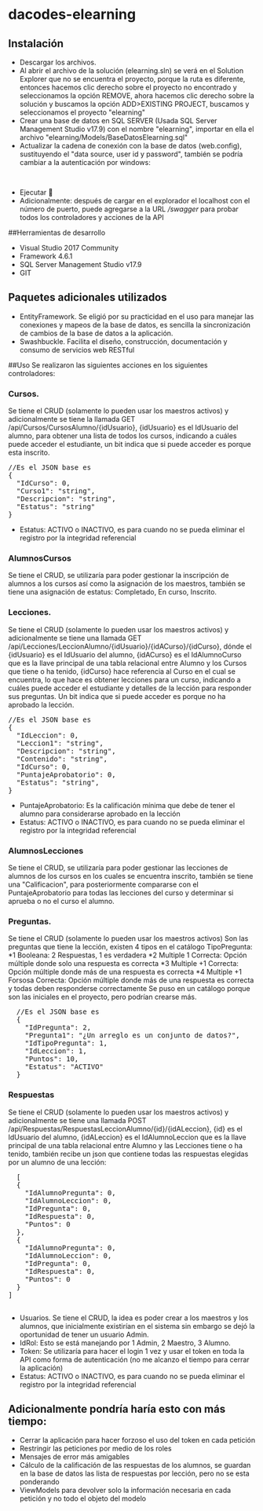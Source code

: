 # dacodes-elearning

## Instalación

* Descargar los archivos.
* Al abrir el archivo de la solución (elearning.sln) se verá en el Solution Explorer que no se encuentra el proyecto,
  porque la ruta es diferente, entonces hacemos clic derecho sobre el proyecto no encontrado y seleccionamos la opción REMOVE,
  ahora hacemos clic derecho sobre la solución y buscamos la opción ADD>EXISTING PROJECT, buscamos y seleccionamos el proyecto "elearning"
* Crear una base de datos en SQL SERVER (Usada SQL Server Management Studio v17.9) con el nombre "elearning", importar en ella el archivo "elearning/Models/BaseDatosElearning.sql"
* Actualizar la cadena de conexión con la base de datos (web.config), sustituyendo el "data source, user id y password", también se podría cambiar a la autenticación por windows:

<pre>
<add name="elearningEntities" connectionString="metadata=res://*/Models.Model.csdl|res://*/Models.Model.ssdl|res://*/Models.Model.msl;provider=System.Data.SqlClient;provider connection string=&quot;data source=HQSKY-OLNEUS;initial catalog=elearning;persist security info=True;user id=sa;password=C@7-2016;MultipleActiveResultSets=True;App=EntityFramework&quot;" providerName="System.Data.EntityClient" />
</pre>

* Ejecutar 🚀
* Adicionalmente: después de cargar en el explorador el localhost con el número de puerto, puede agregarse a la URL */swagger* 
para probar todos los controladores y acciones de la API

##Herramientas de desarrollo
* Visual Studio 2017 Community
* Framework 4.6.1
* SQL Server Management Studio v17.9
* GIT

## Paquetes adicionales utilizados
* EntityFramework. Se eligió por su practicidad en el uso para manejar las conexiones y mapeos de la base de datos, 
es sencilla la sincronización de cambios de la base de datos a la aplicación.
* Swashbuckle. Facilita el diseño, construcción, documentación y consumo de servicios web RESTful

##Uso
Se realizaron las siguientes acciones en los siguientes controladores:

### Cursos. 
Se tiene el CRUD (solamente lo pueden usar los maestros activos) y adicionalmente se tiene la llamada GET /api/Cursos/CursosAlumno/{idUsuario}, {idUsuario} es el IdUsuario del alumno, 
    para obtener una lista de todos los cursos, indicando a cuáles puede acceder el estudiante, un bit indica que si puede acceder es porque esta inscrito.

<pre>
//Es el JSON base es
{
  "IdCurso": 0,
  "Curso1": "string",
  "Descripcion": "string",
  "Estatus": "string"
}
</pre>
* Estatus: ACTIVO o INACTIVO, es para cuando no se pueda eliminar el registro por la integridad referencial

### AlumnosCursos
Se tiene el CRUD, se utilizaría para poder gestionar la inscripción de alumnos a los cursos así como la asignación de los maestros,
también se tiene una asignación de estatus: Completado, En curso, Inscrito.

### Lecciones. 
Se tiene el CRUD (solamente lo pueden usar los maestros activos) y adicionalmente se tiene una llamada GET /api/Lecciones/LeccionAlumno/{idUsuario}/{idACurso}/{idCurso}, dónde el {idUsuario} es el IdUsuario del alumno,
 {idACurso} es el IdAlumnoCurso que es la llave principal de una tabla relacional entre Alumno y los Cursos que tiene o ha tenido, {idCurso} hace referencia al Curso en el cual se encuentra, lo que hace es 
  obtener lecciones para un curso, indicando a cuáles puede acceder el estudiante y detalles de la lección para responder sus preguntas. Un bit indica que
  si puede acceder es porque no ha aprobado la lección.
<pre>
//Es el JSON base es
{
  "IdLeccion": 0,
  "Leccion1": "string",
  "Descripcion": "string",
  "Contenido": "string",
  "IdCurso": 0,
  "PuntajeAprobatorio": 0,
  "Estatus": "string",
}
</pre>
* PuntajeAprobatorio: Es la calificación mínima que debe de tener el alumno para considerarse aprobado en la lección
* Estatus: ACTIVO o INACTIVO, es para cuando no se pueda eliminar el registro por la integridad referencial

### AlumnosLecciones
Se tiene el CRUD, se utilizaría para poder gestionar las lecciones de alumnos de los cursos en los cuales se encuentra inscrito,
también se tiene una "Calificacion", para posteriormente compararse con el PuntajeAprobatorio para todas las lecciones del curso y determinar si aprueba o no el curso el alumno.


### Preguntas. 
Se tiene el CRUD (solamente lo pueden usar los maestros activos)
Son las preguntas que tiene la lección, existen 4 tipos en el catálogo TipoPregunta:
*1	Booleana: 2 Respuestas, 1 es verdadera
*2	Multiple 1 Correcta: Opción múltiple donde solo una respuesta es correcta 
*3	Multiple +1 Correcta: Opción múltiple donde más de una respuesta es correcta
*4	Multiple +1 Forsosa Correcta: Opción múltiple donde más de una respuesta es correcta y todas deben responderse correctamente
Se puso en un catálogo porque son las iniciales en el proyecto, pero podrían crearse más.
<pre>
  //Es el JSON base es
  { 
    "IdPregunta": 2,
    "Pregunta1": "¿Un arreglo es un conjunto de datos?",
    "IdTipoPregunta": 1,
    "IdLeccion": 1,
    "Puntos": 10,
    "Estatus": "ACTIVO"
  }
</pre>


### Respuestas 
Se tiene el CRUD (solamente lo pueden usar los maestros activos) y adicionalmente se tiene una llamada POST /api/Respuestas/RespuestasLeccionAlumno/{id}/{idALeccion}, {id} es el IdUsuario del alumno,
  {idALeccion} es el IdAlumnoLeccion que es la llave principal de una tabla relacional entre Alumno y las Lecciones tiene o ha tenido, también recibe un json que 
  contiene todas las respuestas elegidas por un alumno de una lección:
  <pre>
  [
  {
    "IdAlumnoPregunta": 0,
    "IdAlumnoLeccion": 0,
    "IdPregunta": 0,
    "IdRespuesta": 0,
    "Puntos": 0
  },
  {
    "IdAlumnoPregunta": 0,
    "IdAlumnoLeccion": 0,
    "IdPregunta": 0,
    "IdRespuesta": 0,
    "Puntos": 0
  }
]
  </pre>
* Usuarios. Se tiene el CRUD, la idea es poder crear a los maestros y los alumnos, que inicialmente existirían en el sistema 
sin embargo se dejó la oportunidad de tener un usuario Admin. 
* IdRol: Esto se está manejando por 1 Admin, 2 Maestro, 3 Alumno.
* Token: Se utilizaría para hacer el login 1 vez y usar el token en toda la API como forma de autenticación (no me alcanzo el tiempo para cerrar la aplicación)
* Estatus: ACTIVO o INACTIVO, es para cuando no se pueda eliminar el registro por la integridad referencial





## Adicionalmente pondría haría esto con más tiempo:
* Cerrar la aplicación para hacer forzoso el uso del token en cada petición
* Restringir las peticiones por medio de los roles
* Mensajes de error más amigables
* Cálculo de la calificación de las respuestas de los alumnos, se guardan en la base de datos las lista de respuestas por lección,
pero no se esta ponderando
* ViewModels para devolver solo la información necesaria en cada petición y no todo el objeto del modelo



